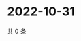 # 2022-10-31

共 0 条

<!-- BEGIN WEIBO -->
<!-- 最后更新时间 Mon Oct 31 2022 20:37:25 GMT+0800 (China Standard Time) -->

<!-- END WEIBO -->

